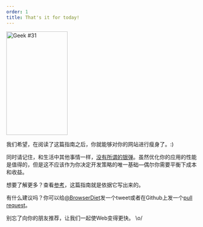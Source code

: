 ```yaml
---
order: 1
title: That's it for today!
---
```


<div class="img-right">
  <img id="geek-31" src="https://browserdiet.com/assets/img/31.png" alt="Geek #31" width="162" height="275" />
</div>

我们希望，在阅读了这篇指南之后，你就能够对你的网站进行瘦身了。:)

同时请记住，和生活中其他事情一样，[没有所谓的银弹](http://www.cs.nott.ac.uk/~cah/G51ISS/Documents/NoSilverBullet.html)。虽然优化你的应用的性能是值得的，但是这不应该作为你决定开发策略的唯一基础&mdash;偶尔你需要平衡下成本和收益。

想要了解更多？查看[参考](https://github.com/zenorocha/browser-diet/wiki/References)，这篇指南就是依据它写出来的。

有什么建议吗？你可以给[@BrowserDiet](http://twitter.com/browserdiet/)发一个tweet或者在Github上发一个[pull request](https://github.com/zenorocha/browser-diet)。

别忘了向你的朋友推荐，让我们一起使Web变得更快。 \o/
